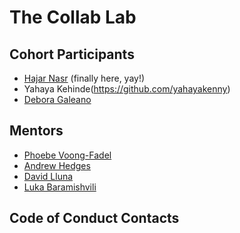 # The Collab Lab

## Cohort Participants
- [Hajar Nasr](https://github.com/hajarNasr) (finally here, yay!)
- Yahaya Kehinde(https://github.com/yahayakenny)
- [Debora Galeano](https://github.com/deboragaleano) 

## Mentors
- [Phoebe Voong-Fadel](https://github.com/asianvader)
- [Andrew Hedges](https://github.com/segdeha)
- [David Lluna](https://github.com/llunaplanet)
- [Luka Baramishvili](https://github.com/lukabaramishvili)

## Code of Conduct Contacts

